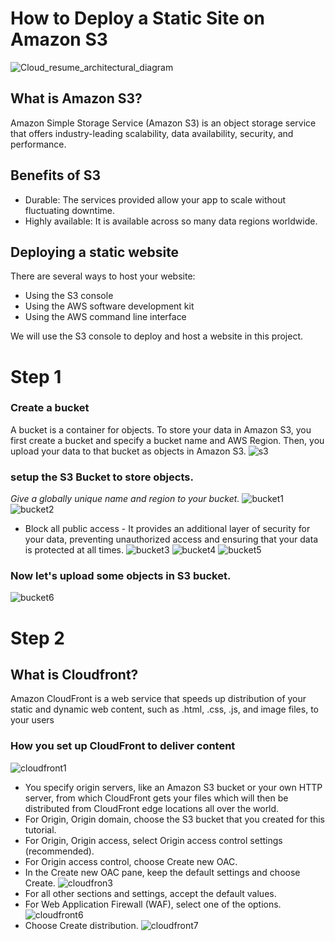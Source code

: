 # How to Deploy a Static Site on Amazon S3
![Cloud_resume_architectural_diagram](https://github.com/zablon-oigo/deploy-static-site-on-amazon-s3/assets/143833326/bfa4c4a1-f270-4774-b199-7b5f909d87f2)

## What is Amazon S3?
Amazon Simple Storage Service (Amazon S3) is an object storage service that offers industry-leading scalability, data availability, security, and performance.

## Benefits of S3
- Durable: The services provided allow your app to scale without fluctuating downtime.
- Highly available: It is available across so many data regions worldwide.
## Deploying a static website
 There are several ways to host your website:
 - Using the S3 console
 - Using the AWS software development kit
 - Using the AWS command line interface
   
We will use the S3 console to deploy and host a website in this project.

# Step 1
 ### Create a bucket
A bucket is a container for objects. To store your data in Amazon S3, you first create a bucket and specify a bucket name and AWS Region. Then, you upload your data to that bucket as objects in Amazon S3.
![s3](https://github.com/zablon-oigo/deploy-static-site-on-amazon-s3/assets/143833326/fc04633e-cd28-4990-8189-0e602b60a2fb)
 ###  setup the S3 Bucket to store objects.
 *Give a globally unique name and region to your bucket.*
![bucket1](https://github.com/zablon-oigo/deploy-static-site-on-amazon-s3/assets/143833326/c173acd6-8588-4f8d-9c7b-ea46aeef0898)
![bucket2](https://github.com/zablon-oigo/deploy-static-site-on-amazon-s3/assets/143833326/c13ac49c-8af2-4138-8cfa-3b434d054dce)

- Block all public access - It provides an additional layer of security for your data, preventing unauthorized access and ensuring that your data is protected at all times.
![bucket3](https://github.com/zablon-oigo/deploy-static-site-on-amazon-s3/assets/143833326/765e1544-33b6-46e1-9af9-78986464d240)
![bucket4](https://github.com/zablon-oigo/deploy-static-site-on-amazon-s3/assets/143833326/e1904b0b-08e0-4795-9801-5c503c117601)
![bucket5](https://github.com/zablon-oigo/deploy-static-site-on-amazon-s3/assets/143833326/936b6638-e861-489c-9c5d-cfb24b489e2a)
### Now let's upload some objects in S3 bucket.
![bucket6](https://github.com/zablon-oigo/deploy-static-site-on-amazon-s3/assets/143833326/4c75a633-4aee-4cb1-9cd2-e109f1138153)

# Step 2

## What is Cloudfront?
Amazon CloudFront is a web service that speeds up distribution of your static and dynamic web content, such as .html, .css, .js, and image files, to your users
### How you set up CloudFront to deliver content
![cloudfront1](https://github.com/zablon-oigo/deploy-static-site-on-amazon-s3/assets/143833326/a6bb239e-9493-4155-a371-69d4b9c3d6a7)
 - You specify origin servers, like an Amazon S3 bucket or your own HTTP server, from which CloudFront gets your files which will then be distributed from CloudFront edge locations all over the 
   world.
 -  For Origin, Origin domain, choose the S3 bucket that you created for this tutorial.
 -  For Origin, Origin access, select Origin access control settings (recommended).
 -  For Origin access control, choose Create new OAC.
 -  In the Create new OAC pane, keep the default settings and choose Create.
  ![cloudfron3](https://github.com/zablon-oigo/deploy-static-site-on-amazon-s3/assets/143833326/c7434810-238c-46c6-8b0c-99a1c8336f71)
 -  For all other sections and settings, accept the default values.
 -  For Web Application Firewall (WAF), select one of the options.
![cloudfront6](https://github.com/zablon-oigo/deploy-static-site-on-amazon-s3/assets/143833326/9b9301c0-e574-4b4d-889e-f9a9c624f1f8)
- Choose Create distribution.
![cloudfront7](https://github.com/zablon-oigo/deploy-static-site-on-amazon-s3/assets/143833326/9d0acef4-2876-429c-afef-78266798b633)

